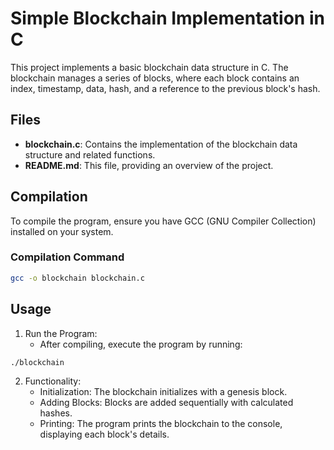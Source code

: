 # Simple Blockchain Implementation in C

This project implements a basic blockchain data structure in C. The blockchain manages a series of blocks, where each block contains an index, timestamp, data, hash, and a reference to the previous block's hash.

## Files

- **blockchain.c**: Contains the implementation of the blockchain data structure and related functions.
- **README.md**: This file, providing an overview of the project.

## Compilation

To compile the program, ensure you have GCC (GNU Compiler Collection) installed on your system.

### Compilation Command

```bash
gcc -o blockchain blockchain.c
```

## Usage
1. Run the Program:
    - After compiling, execute the program by running:

```bash
./blockchain
```

2. Functionality:
    - Initialization: The blockchain initializes with a genesis block.
    - Adding Blocks: Blocks are added sequentially with calculated hashes.
    - Printing: The program prints the blockchain to the console,  displaying each block's details.
